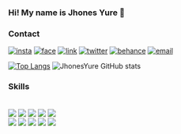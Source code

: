 ### Hi! My name is Jhones Yure 👋


### Contact
[![insta](https://img.shields.io/badge/Instagram-E4405F?style=for-the-badge&logo=instagram&logoColor=white)](https://www.instagram.com/jhonesyure/)
[![face](https://img.shields.io/badge/Facebook-1877F2?style=for-the-badge&logo=facebook&logoColor=white)](https://www.facebook.com/trinindad.bomfim/)
[![link](https://img.shields.io/badge/LinkedIn-0077B5?style=for-the-badge&logo=linkedin&logoColor=white)](https://www.linkedin.com/in/jhones-bomfim-10a5021a1/)
[![twitter](https://img.shields.io/badge/Twitter-1DA1F2?style=for-the-badge&logo=twitter&logoColor=white)](https://twitter.com/jhones_10)
[![behance](https://img.shields.io/badge/-Behance-blue?style=for-the-badge&logo=behance&logoColor=white)](https://www.behance.net/jhonesyure)
[![email](https://img.shields.io/badge/Gmail-D14836?style=for-the-badge&logo=gmail&logoColor=white)](jymbomfim@hotmail.com)

[![Top Langs](https://github-readme-stats.vercel.app/api/top-langs/?username=jhonesyure&layout=compact)](https://github.com//github-readme-stats)
![JhonesYure GitHub stats](https://github-readme-stats.vercel.app/api?username=jhonesyure&show_icons=true&theme=dracula)

### Skills

<div style="display: inline_block"><br/>
    <img align="center" src="https://img.shields.io/badge/HTML5-E34F26?style=for-the-badge&logo=html5&logoColor=white" />
    <img align="center" src="https://img.shields.io/badge/CSS3-1572B6?style=for-the-badge&logo=css3&logoColor=white" />
    <img align="center" src="https://img.shields.io/badge/JavaScript-F7DF1E?style=for-the-badge&logo=javascript&logoColor=black" />
    <img align="center" src="https://img.shields.io/badge/.NET-5C2D91?style=for-the-badge&logo=.net&logoColor=white" />
    <img align="center" src="https://img.shields.io/badge/C%23-239120?style=for-the-badge&logo=c-sharp&logoColor=white" />
</div>

<div>
    <img align="center" src="https://img.shields.io/badge/Node.js-43853D?style=for-the-badge&logo=node.js&logoColor=white" />
    <img align="center" src="https://img.shields.io/badge/Java-ED8B00?style=for-the-badge&logo=java&logoColor=white" />
    <img align="center" src="https://img.shields.io/badge/React_Native-20232A?style=for-the-badge&logo=react&logoColor=61DAFB" />
    <img align="center" src="https://img.shields.io/badge/Bootstrap-563D7C?style=for-the-badge&logo=bootstrap&logoColor=white" />
    <img align="center" src="https://img.shields.io/badge/MySQL-00000F?style=for-the-badge&logo=mysql&logoColor=white" />   
 </div>
